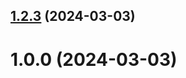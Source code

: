 ## [1.2.3](https://github.com/ramanyyeww/git-extended/compare/1.0.0...1.2.3) (2024-03-03)



# 1.0.0 (2024-03-03)



